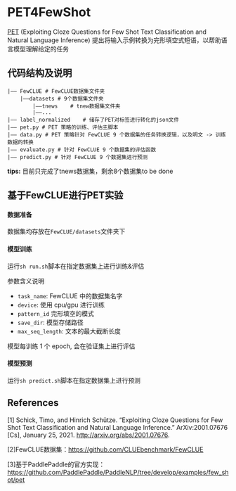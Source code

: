 # PET4FewShot
[PET](https://arxiv.org/abs/2001.07676) (Exploiting Cloze Questions for Few Shot Text Classification and Natural Language Inference) 提出将输入示例转换为完形填空式短语，以帮助语言模型理解给定的任务

## 代码结构及说明

```
|—— FewCLUE	# FewCLUE数据集文件夹
	|——datasets	# 9个数据集文件夹
		|——tnews	# tnew数据集文件夹
		|——...
|—— label_normalized	# 储存了PET对标签进行转化的json文件
|—— pet.py # PET 策略的训练、评估主脚本
|—— data.py # PET 策略针对 FewCLUE 9 个数据集的任务转换逻辑，以及明文 -> 训练数据的转换
|—— evaluate.py # 针对 FewCLUE 9 个数据集的评估函数
|—— predict.py # 针对 FewCLUE 9 个数据集进行预测
```

**tips:** 目前只完成了tnews数据集，剩余8个数据集to be done

## 基于FewCLUE进行PET实验

#### 数据准备

数据集均存放在`FewCLUE/datasets`文件夹下

#### 模型训练

运行`sh run.sh`脚本在指定数据集上进行训练&评估

参数含义说明

- `task_name`: FewCLUE 中的数据集名字
- `device`: 使用 cpu/gpu 进行训练
- `pattern_id` 完形填空的模式
- `save_dir`: 模型存储路径
- `max_seq_length`: 文本的最大截断长度

模型每训练 1 个 epoch, 会在验证集上进行评估

#### 模型预测

运行`sh predict.sh`脚本在指定数据集上进行预测

## References

[1] Schick, Timo, and Hinrich Schütze. “Exploiting Cloze Questions for Few Shot Text Classification and Natural Language Inference.” ArXiv:2001.07676 [Cs], January 25, 2021. http://arxiv.org/abs/2001.07676.

[2]FewCLUE数据集：https://github.com/CLUEbenchmark/FewCLUE

[3]基于PaddlePaddle的官方实现：https://github.com/PaddlePaddle/PaddleNLP/tree/develop/examples/few_shot/pet

